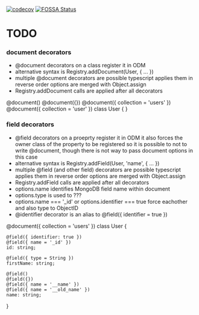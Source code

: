 [![codecov](https://codecov.io/gh/Aggtaa/mongoodm/branch/master/graph/badge.svg?token=rXv6mqf2jd)](https://codecov.io/gh/Aggtaa/mongoodm) [![FOSSA Status](https://app.fossa.com/api/projects/git%2Bgithub.com%2FAggtaa%2Fmongoodm.svg?type=shield)](https://app.fossa.com/projects/git%2Bgithub.com%2FAggtaa%2Fmongoodm?ref=badge_shield)

# TODO
### document decorators
* @document decorators on a class register it in ODM
* alternative syntax is Registry.addDocument(User, { ... })
* multiple @document decorators are possible 
  typescript applies them in reverse order
  options are merged with Object.assign
* Registry.addDocument calls are applied after all decorators

@document()
@document({})
@document({ collection = 'users' })
@document({ collection = 'user' })
class User {
}

### field decorators
* @field decorators on a proeprty register it in ODM
  it also forces the owner class of the property to be registered
  so it is possible to not to write @document, though there is not
  way to pass document options in this case
* alternative syntax is Registry.addField(User, 'name', { ... })
* multiple @field (and other field) decorators are possible 
  typescript applies them in reverse order
  options are merged with Object.assign
* Registry.addField calls are applied after all decorators
* options.name identifies MongoDB field name within document
* options.type is used to ???
* options.name === '_id' or options.identifier === true
  force eachother and also type to ObjectID
* @identifier decorator is an alias to @field({ identifier = true })

@document({ collection = 'users' })
class User {

    @field({ identifier: true })
    @field({ name = '_id' })
    id: string;

    @field({ type = String })
    firstName: string;

    @field()
    @field({})
    @field({ name = '__name' })
    @field({ name = '__old_name' })
    name: string;
}

